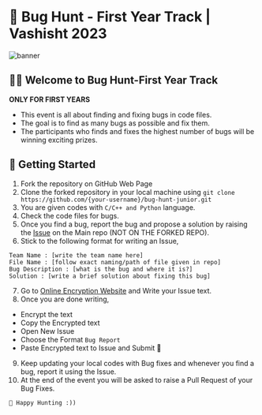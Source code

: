 # 👾 Bug Hunt - First Year Track | Vashisht 2023

<picture>
  <source media="(prefers-color-scheme: dark)" srcset="media/1.png">
  <source media="(prefers-color-scheme: light)" srcset="media/2.png">
  <img alt="banner">
</picture>


## 👋🏻 Welcome to **Bug Hunt-First Year Track**

**ONLY FOR FIRST YEARS**
- This event is all about finding and fixing bugs in code files. 
- The goal is to find as many bugs as possible and fix them. 
- The participants who finds and fixes the highest number of bugs will be winning exciting prizes.



## 🚀 Getting Started

1. Fork the repository on GitHub Web Page
2. Clone the forked repository in your local machine using `git clone https://github.com/{your-username}/bug-hunt-junior.git`
3. You are given codes with `C/C++ and Python` language.
4. Check the code files for bugs.
5. Once you find a bug, report the bug and propose a solution by raising the [Issue](https://learntheweb.courses/topics/github-issues/issues-tab.jpg) on the Main repo (NOT ON THE FORKED REPO).
6. Stick to the following format for writing an Issue,
```
Team Name : [write the team name here]
File Name : [follow exact naming/path of file given in repo]
Bug Description : [what is the bug and where it is?]
Solution : [write a brief solution about fixing this bug]
```
7. Go to [Online Encryption Website](https://himanshumalviya.pythonanywhere.com/) and Write your Issue text.
8. Once you are done writing, 
- Encrypt the text
- Copy the Encrypted text
- Open New Issue
- Choose the Format `Bug Report`
- Paste Encrypted text to Issue and Submit 🎉
9. Keep updating your local codes with Bug fixes and whenever you find a bug, report it using the Issue.
10. At the end of the event you will be asked to raise a Pull Request of your Bug Fixes.

`🤖 Happy Hunting :))`
